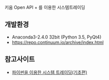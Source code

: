 키움 Open API + 를 이용한 시스템트레이딩

## 개발환경
 - Anaconda3-2.4.0 32bit (Python 3.5, PyQt4)
 - https://repo.continuum.io/archive/index.html

## 참고사이트
 - [파이썬을 이용한 시스템 트레이딩(기초편)](https://wikidocs.net/book/110)
